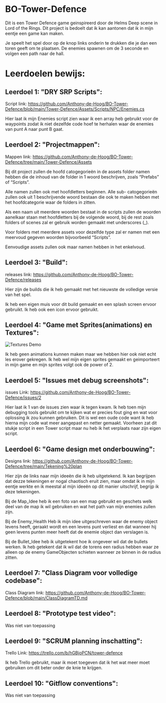 # BO-Tower-Defence

Dit is een Tower Defence game geinspireerd door de Helms Deep scene in Lord of the Rings. Dit project is bedoelt dat ik kan aantonen dat ik in mijn eentje een game kan maken. 

Je speelt het spel door op de knop links onderin te drukken die je dan een toren geeft om te plaatsen. De enemies spawnen om de 3 seconde en volgen een path naar de hall. 

# Leerdoelen bewijs:

## Leerdoel 1: "DRY SRP Scripts":

Script link: https://github.com/Anthony-de-Hoog/BO-Tower-Defence/blob/main/Tower-Defence/Assets/Scripts/NPC/Enemies.cs

Hier laat ik mijn Enemies script zien waar ik een array heb gebruikt voor de waypoints zodat ik niet dezelfde code hoef te herhalen waar de enemies van punt A naar punt B gaat.

## Leerdoel 2: "Projectmappen":

Mappen link: https://github.com/Anthony-de-Hoog/BO-Tower-Defence/tree/main/Tower-Defence/Assets

Bij dit project zullen de hoofd catogegorieën in de assets folder namen hebben die de inhoud van de folder in 1 woord beschrijven, zoals “Prefabs” of “Scripts”.

Alle namen zullen ook met hoofdletters beginnen. 
Alle sub- catogegorieën zullen ook uit 1 beschrijvende woord bestaan die ook te maken hebben met het hoofdcategorie waar de folders in zitten.

Als een naam uit meerdere woorden bestaat in de scripts zullen de woorden aanelkaar staan met hoofdletters bij de volgende woord, bij de rest zoals folders of scenes zal er gebruik worden gemaakt met underscores (_).

Voor folders met meerdere assets voor dezelfde type zal er namen met een meervoud gegeven woorden bijvoorbeeld “Scripts”.

Eenvoudige assets zullen ook maar namen hebben in het enkelvoud.


## Leerdoel 3: "Build":

releases link: https://github.com/Anthony-de-Hoog/BO-Tower-Defence/releases

Hier zijn de builds die ik heb gemaakt met het nieuwste de volledige versie van het spel.

Ik heb een eigen muis voor dit build gemaakt en een splash screen ervoor gebruikt. Ik heb ook een icon ervoor gebruikt.

## Leerdoel 4: "Game met Sprites(animations) en Textures":

![Textures Demo](gifs/TextureDemo.gif)

Ik heb geen animations kunnen maken maar we hebben hier ook niet echt les erover gekregen. 
Ik heb wel mijn eigen sprites gemaakt en geimporteert in mijn game en mijn sprites volgt ook de power of 2.

## Leerdoel 5: "Issues met debug screenshots":

issues Link: https://github.com/Anthony-de-Hoog/BO-Tower-Defence/issues/2

Hier laat ik 1 van de issues zien waar ik tegen kwam. 
Ik heb toen mijn debugging tools gebruikt om te kijken wat er precies fout ging en wat voor oplossing ik zou kunnen gebruiken. 
Dit is wel een oude code want ik heb hierna mijn code wat meer aangepast en netter gemaakt. 
Voorheen zat dit stukje script in een Tower script maar nu heb ik het verplaats naar zijn eigen script.

## Leerdoel 6: "Game design met onderbouwing":

Designs link: https://github.com/Anthony-de-Hoog/BO-Tower-Defence/tree/main/Tekening%20plan

Hier zijn de links naar mijn ideeën die ik heb uitgetekend. 
Ik kan begrijpen dat dezze tekeningen er nogal chaotisch eruit zien, 
maar omdat ik in mijn eentje werkte en ik meestal al mijn ideeën op dit manier uitschrijf, begrijp ik deze tekeningen.

Bij de Map_Idee heb ik een foto van een map gebruikt en geschets welk deel van de map ik wil gebruiken en wat het path van mijn enemies zullen zijn.

Bij de Enemy_Health Heb ik mijn idee uitgeschreven waar de enemy object levens heeft, 
geraakt wordt en een levens punt verliest en dat wanneer hij geen levens punten meer heeft dat de enemie object dan verslagen is.

Bij de Bullet_Idee heb ik uitgetekent hoe ik ongeveer wil dat de bullets werken.
Ik heb getekent dat ik wil dat de torens een radius hebben waar ze alleen op de enemy GameObjecten schieten wanneer ze binnen in de radius zitten.

## Leerdoel 7: "Class Diagram voor volledige codebase":

Class Diagram link: https://github.com/Anthony-de-Hoog/BO-Tower-Defence/blob/main/ClassDiagramTD.md

## Leerdoel 8: "Prototype test video":

Was niet van toepassing

## Leerdoel 9: "SCRUM planning inschatting":

Trello Link: https://trello.com/b/hGBjoPCN/tower-defence

Ik heb Trello gebruikt, maar ik moet toegeven dat ik het wat meer moet gebruiken om dit beter onder de knie te krijgen.

## Leerdoel 10: "Gitflow conventions":

Was niet van toepassing